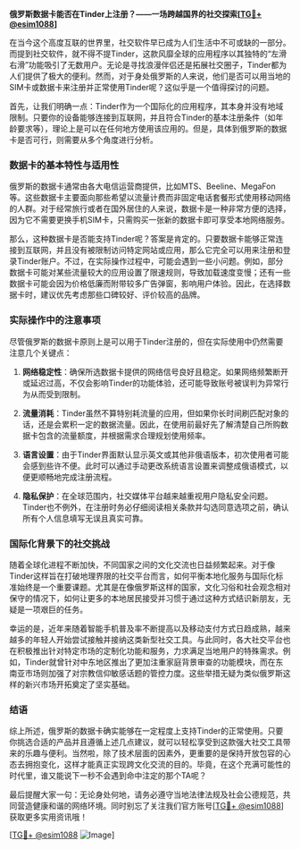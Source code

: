 **俄罗斯数据卡能否在Tinder上注册？——一场跨越国界的社交探索[[TG💪+ @esim1088](https://t.me/s/esim1088)]**

在当今这个高度互联的世界里，社交软件早已成为人们生活中不可或缺的一部分。而提到社交软件，就不得不提Tinder，这款风靡全球的应用程序以其独特的“左滑右滑”功能吸引了无数用户。无论是寻找浪漫伴侣还是拓展社交圈子，Tinder都为人们提供了极大的便利。然而，对于身处俄罗斯的人来说，他们是否可以用当地的SIM卡或数据卡来注册并正常使用Tinder呢？这似乎是一个值得探讨的问题。

首先，让我们明确一点：Tinder作为一个国际化的应用程序，其本身并没有地域限制。只要你的设备能够连接到互联网，并且符合Tinder的基本注册条件（如年龄要求等），理论上是可以在任何地方使用该应用的。但是，具体到俄罗斯的数据卡是否可行，则需要从多个角度进行分析。

### 数据卡的基本特性与适用性

俄罗斯的数据卡通常由各大电信运营商提供，比如MTS、Beeline、MegaFon等。这些数据卡主要面向那些希望以流量计费而非固定电话套餐形式使用移动网络的人群。对于经常旅行或者在国外居住的人来说，数据卡是一种非常方便的选择，因为它不需要更换手机SIM卡，只需购买一张新的数据卡即可享受本地网络服务。

那么，这种数据卡是否能支持Tinder呢？答案是肯定的。只要数据卡能够正常连接到互联网，并且没有被限制访问特定网站或应用，那么它完全可以用来注册和登录Tinder账户。不过，在实际操作过程中，可能会遇到一些小问题。例如，部分数据卡可能对某些流量较大的应用设置了限速规则，导致加载速度变慢；还有一些数据卡可能会因为价格低廉而附带较多广告弹窗，影响用户体验。因此，在选择数据卡时，建议优先考虑那些口碑较好、评价较高的品牌。

### 实际操作中的注意事项

尽管俄罗斯的数据卡原则上是可以用于Tinder注册的，但在实际使用中仍然需要注意几个关键点：

1. **网络稳定性**：确保所选数据卡提供的网络信号良好且稳定。如果网络频繁断开或延迟过高，不仅会影响Tinder的功能体验，还可能导致账号被误判为异常行为从而受到限制。
   
2. **流量消耗**：Tinder虽然不算特别耗流量的应用，但如果你长时间刷匹配对象的话，还是会累积一定的数据流量。因此，在使用前最好先了解清楚自己所购数据卡包含的流量额度，并根据需求合理规划使用频率。

3. **语言设置**：由于Tinder界面默认显示英文或其他非俄语版本，初次使用者可能会感到些许不便。此时可以通过手动更改系统语言设置来调整成俄语模式，以便更顺畅地完成注册流程。

4. **隐私保护**：在全球范围内，社交媒体平台越来越重视用户隐私安全问题。Tinder也不例外，在注册时务必仔细阅读相关条款并勾选同意选项之前，确认所有个人信息填写无误且真实可靠。

### 国际化背景下的社交挑战

随着全球化进程不断加快，不同国家之间的文化交流也日益频繁起来。对于像Tinder这样旨在打破地理界限的社交平台而言，如何平衡本地化服务与国际化标准始终是一个重要课题。尤其是在像俄罗斯这样的国家，文化习俗和社会观念相对保守的情况下，如何让更多的本地居民接受并习惯于通过这种方式结识新朋友，无疑是一项艰巨的任务。

幸运的是，近年来随着智能手机普及率不断提高以及移动支付方式日趋成熟，越来越多的年轻人开始尝试接触并接纳这类新型社交工具。与此同时，各大社交平台也在积极推出针对特定市场的定制化功能和服务，力求满足当地用户的特殊需求。例如，Tinder就曾针对中东地区推出了更加注重家庭背景审查的功能模块，而在东南亚市场则加强了对宗教信仰敏感话题的管控力度。这些举措无疑为类似俄罗斯这样的新兴市场开拓奠定了坚实基础。

### 结语

综上所述，俄罗斯的数据卡确实能够在一定程度上支持Tinder的正常使用。只要你挑选合适的产品并且遵循上述几点建议，就可以轻松享受到这款强大社交工具带来的乐趣与便利。当然啦，除了技术层面的因素外，更重要的是保持开放包容的心态去拥抱变化，这样才能真正实现跨文化交流的目的。毕竟，在这个充满可能性的时代里，谁又能说下一秒不会遇到命中注定的那个TA呢？

最后提醒大家一句：无论身处何地，请务必遵守当地法律法规及社会公德规范，共同营造健康和谐的网络环境。同时别忘了关注我们官方账号[[TG💪+ @esim1088](https://t.me/s/esim1088)]获取更多实用资讯哦！

[[TG💪+ @esim1088](https://t.me/s/esim1088) ![Image](https://i.postimg.cc/4NQfJmqS/Snipaste-2025-05-13-00-14-12.png)]